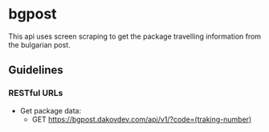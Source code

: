 # bgpost

This api uses screen scraping to get the package travelling information from the bulgarian post.

## Guidelines

### RESTful URLs

- Get package data:
  - GET https://bgpost.dakovdev.com/api/v1/?code=(traking-number)
